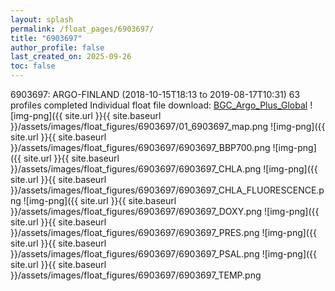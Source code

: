 ```yaml
---
layout: splash
permalink: /float_pages/6903697/
title: "6903697"
author_profile: false
last_created_on: 2025-09-26
toc: false
---
```

 
6903697: ARGO-FINLAND (2018-10-15T18:13 to 2019-08-17T10:31)
63 profiles completed
Individual float file download: [BGC_Argo_Plus_Global](https://ftp.soest.hawaii.edu/bgc_argo_plus/Individual_Floats/outliers_removed/6903697_Sprof_processed.nc)
![img-png]({{ site.url }}{{ site.baseurl }}/assets/images/float_figures/6903697/01_6903697_map.png
![img-png]({{ site.url }}{{ site.baseurl }}/assets/images/float_figures/6903697/6903697_BBP700.png
![img-png]({{ site.url }}{{ site.baseurl }}/assets/images/float_figures/6903697/6903697_CHLA.png
![img-png]({{ site.url }}{{ site.baseurl }}/assets/images/float_figures/6903697/6903697_CHLA_FLUORESCENCE.png
![img-png]({{ site.url }}{{ site.baseurl }}/assets/images/float_figures/6903697/6903697_DOXY.png
![img-png]({{ site.url }}{{ site.baseurl }}/assets/images/float_figures/6903697/6903697_PRES.png
![img-png]({{ site.url }}{{ site.baseurl }}/assets/images/float_figures/6903697/6903697_PSAL.png
![img-png]({{ site.url }}{{ site.baseurl }}/assets/images/float_figures/6903697/6903697_TEMP.png
